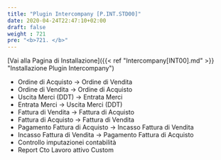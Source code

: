 ```yaml
---
title: "Plugin Intercompany [P.INT.STD00]"
date: 2020-04-24T22:47:10+02:00
draft: false
weight : 721
pre: "<b>721. </b>"
---
```


[Vai alla Pagina di Installazione]({{< ref "Intercompany[INT00].md" >}} "Installazione Plugin Intercompany")

- Ordine di Acquisto -> Ordine di Vendita
- Ordine di Vendita -> Ordine di Acquisto
- Uscita Merci (DDT) -> Entrata Merci
- Entrata Merci -> Uscita Merci (DDT)
- Fattura di Vendita -> Fattura di Acquisto
- Fattura di Acquisto -> Fattura di Vendita
- Pagamento Fattura di Acquisto -> Incasso Fattura di Vendita
- Incasso Fattura di Vendita -> Pagamento Fattura di Acquisto
- Controllo imputazionei contabilità
- Report Cto Lavoro attivo Custom
